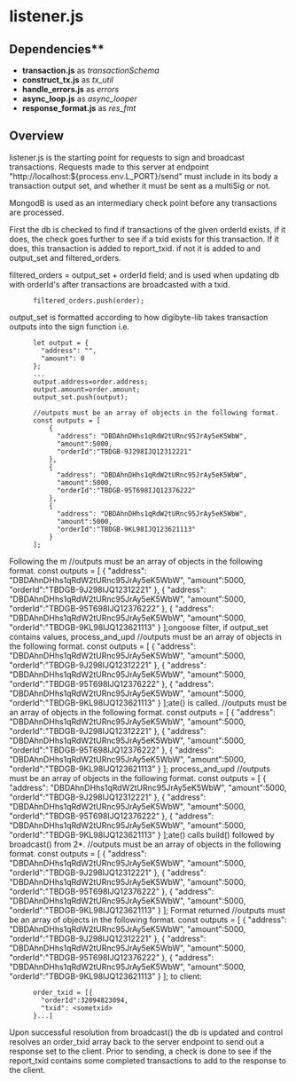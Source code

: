 # listener.js

## Dependencies**

* **transaction.js** as *transactionSchema*
* **construct_tx.js** as *tx_util*
* **handle_errors.js** as *errors*
* **async_loop.js** as *async_looper*
* **response_format.js** as *res_fmt*

## Overview

listener.js is the starting point for requests to sign and broadcast transactions. Requests made to this server at endpoint "http://localhost:${process.env.L_PORT}/send" must include in its body a transaction output set, and whether it must be sent as a multiSig or not.

MongodB is used as an intermediary check point before any transactions are processed.

First the db is checked to find if transactions of the given orderId exists, if it does, the check goes further to see if a txid exists for this transaction. If it does, this transaction is added to report_txid. if not it is added to and output_set and filtered_orders.



filtered_orders = output_set + orderId field; and is used when updating db with orderId's after transactions are broadcasted with a txid.

          filtered_orders.push(order);

output_set is formatted according to how digibyte-lib takes transaction outputs into the sign function i.e.

          let output = {
            "address": "",
            "amount": 0
          };
          ...
          output.address=order.address;
          output.amount=order.amount;
          output_set.push(output);

          //outputs must be an array of objects in the following format.
          const outputs = [
              {
                "address": "DBDAhnDHhs1qRdW2tURnc95JrAy5eK5WbW",
                "amount":5000,
                "orderId":"TBDGB-9J298IJQ12312221"
              },
              {
                "address": "DBDAhnDHhs1qRdW2tURnc95JrAy5eK5WbW",
                "amount":5000,
                "orderId":"TBDGB-95T698IJQ12376222"
              },
              {
                "address": "DBDAhnDHhs1qRdW2tURnc95JrAy5eK5WbW",
                "amount":5000,
                "orderId":"TBDGB-9KL98IJQ123621113"
              }
          ];
Following the m          //outputs must be an array of objects in the following format.
          const outputs = [
              {
                "address": "DBDAhnDHhs1qRdW2tURnc95JrAy5eK5WbW",
                "amount":5000,
                "orderId":"TBDGB-9J298IJQ12312221"
              },
              {
                "address": "DBDAhnDHhs1qRdW2tURnc95JrAy5eK5WbW",
                "amount":5000,
                "orderId":"TBDGB-95T698IJQ12376222"
              },
              {
                "address": "DBDAhnDHhs1qRdW2tURnc95JrAy5eK5WbW",
                "amount":5000,
                "orderId":"TBDGB-9KL98IJQ123621113"
              }
          ];ongoose filter, if output_set contains values, process_and_upd          //outputs must be an array of objects in the following format.
          const outputs = [
              {
                "address": "DBDAhnDHhs1qRdW2tURnc95JrAy5eK5WbW",
                "amount":5000,
                "orderId":"TBDGB-9J298IJQ12312221"
              },
              {
                "address": "DBDAhnDHhs1qRdW2tURnc95JrAy5eK5WbW",
                "amount":5000,
                "orderId":"TBDGB-95T698IJQ12376222"
              },
              {
                "address": "DBDAhnDHhs1qRdW2tURnc95JrAy5eK5WbW",
                "amount":5000,
                "orderId":"TBDGB-9KL98IJQ123621113"
              }
          ];ate() is called.
          //outputs must be an array of objects in the following format.
          const outputs = [
              {
                "address": "DBDAhnDHhs1qRdW2tURnc95JrAy5eK5WbW",
                "amount":5000,
                "orderId":"TBDGB-9J298IJQ12312221"
              },
              {
                "address": "DBDAhnDHhs1qRdW2tURnc95JrAy5eK5WbW",
                "amount":5000,
                "orderId":"TBDGB-95T698IJQ12376222"
              },
              {
                "address": "DBDAhnDHhs1qRdW2tURnc95JrAy5eK5WbW",
                "amount":5000,
                "orderId":"TBDGB-9KL98IJQ123621113"
              }
          ];
process_and_upd          //outputs must be an array of objects in the following format.
          const outputs = [
              {
                "address": "DBDAhnDHhs1qRdW2tURnc95JrAy5eK5WbW",
                "amount":5000,
                "orderId":"TBDGB-9J298IJQ12312221"
              },
              {
                "address": "DBDAhnDHhs1qRdW2tURnc95JrAy5eK5WbW",
                "amount":5000,
                "orderId":"TBDGB-95T698IJQ12376222"
              },
              {
                "address": "DBDAhnDHhs1qRdW2tURnc95JrAy5eK5WbW",
                "amount":5000,
                "orderId":"TBDGB-9KL98IJQ123621113"
              }
          ];ate() calls build() followed by broadcast() from 2*.
          //outputs must be an array of objects in the following format.
          const outputs = [
              {
                "address": "DBDAhnDHhs1qRdW2tURnc95JrAy5eK5WbW",
                "amount":5000,
                "orderId":"TBDGB-9J298IJQ12312221"
              },
              {
                "address": "DBDAhnDHhs1qRdW2tURnc95JrAy5eK5WbW",
                "amount":5000,
                "orderId":"TBDGB-95T698IJQ12376222"
              },
              {
                "address": "DBDAhnDHhs1qRdW2tURnc95JrAy5eK5WbW",
                "amount":5000,
                "orderId":"TBDGB-9KL98IJQ123621113"
              }
          ];
Format returned          //outputs must be an array of objects in the following format.
          const outputs = [
              {
                "address": "DBDAhnDHhs1qRdW2tURnc95JrAy5eK5WbW",
                "amount":5000,
                "orderId":"TBDGB-9J298IJQ12312221"
              },
              {
                "address": "DBDAhnDHhs1qRdW2tURnc95JrAy5eK5WbW",
                "amount":5000,
                "orderId":"TBDGB-95T698IJQ12376222"
              },
              {
                "address": "DBDAhnDHhs1qRdW2tURnc95JrAy5eK5WbW",
                "amount":5000,
                "orderId":"TBDGB-9KL98IJQ123621113"
              }
          ]; to client:

          order_txid = [{
            "orderId":32094823094,
            "txid": <sometxid>
          }...]


Upon successful resolution from broadcast() the db is updated and control resolves an order_txid array back to the server endpoint to send out a response set to the client. Prior to sending, a check is done to see if the report_txid contains some completed transactions to add to the response to the client.
